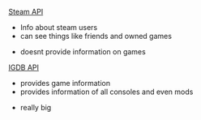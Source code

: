 [Steam API](https://partner.steamgames.com/doc/home)


+ Info about steam users
+ can see things like friends and owned games

- doesnt provide information on games

[IGDB API](https://api-docs.igdb.com/#getting-started)

+ provides game information
+ provides information of all consoles and even mods

- really big
